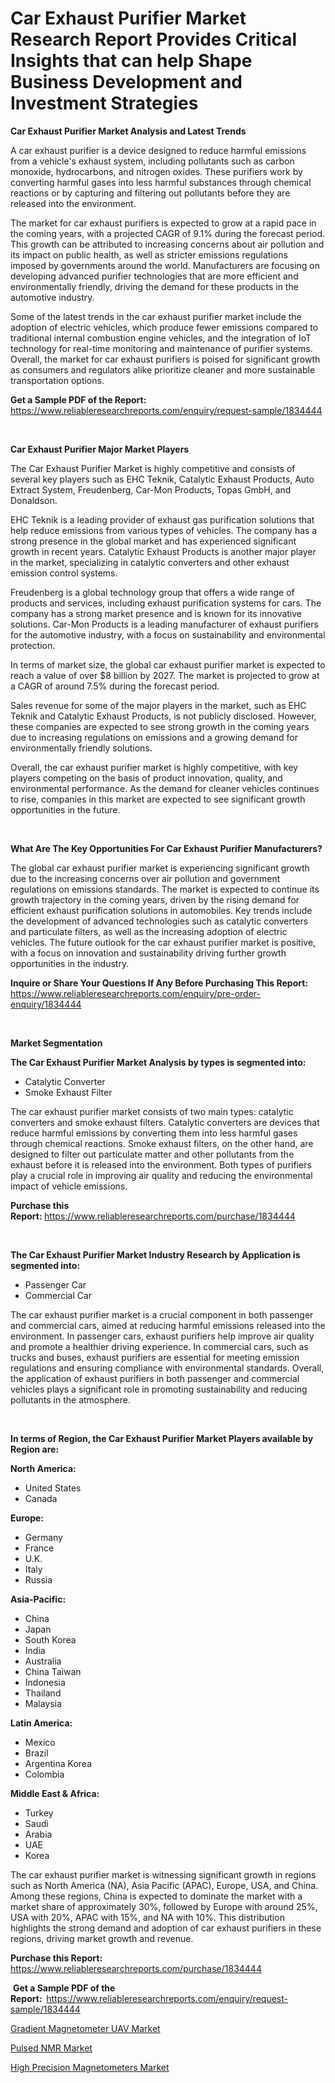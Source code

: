 <p><h1>Car Exhaust Purifier Market Research Report Provides Critical Insights that can help Shape Business Development and Investment Strategies</h1></p><p><strong>Car Exhaust Purifier Market Analysis and Latest Trends</strong></p>
<p><p>A car exhaust purifier is a device designed to reduce harmful emissions from a vehicle's exhaust system, including pollutants such as carbon monoxide, hydrocarbons, and nitrogen oxides. These purifiers work by converting harmful gases into less harmful substances through chemical reactions or by capturing and filtering out pollutants before they are released into the environment.</p><p>The market for car exhaust purifiers is expected to grow at a rapid pace in the coming years, with a projected CAGR of 9.1% during the forecast period. This growth can be attributed to increasing concerns about air pollution and its impact on public health, as well as stricter emissions regulations imposed by governments around the world. Manufacturers are focusing on developing advanced purifier technologies that are more efficient and environmentally friendly, driving the demand for these products in the automotive industry.</p><p>Some of the latest trends in the car exhaust purifier market include the adoption of electric vehicles, which produce fewer emissions compared to traditional internal combustion engine vehicles, and the integration of IoT technology for real-time monitoring and maintenance of purifier systems. Overall, the market for car exhaust purifiers is poised for significant growth as consumers and regulators alike prioritize cleaner and more sustainable transportation options.</p></p>
<p><strong>Get a Sample PDF of the Report:&nbsp;</strong> <a href="https://www.reliableresearchreports.com/enquiry/request-sample/1834444">https://www.reliableresearchreports.com/enquiry/request-sample/1834444</a></p>
<p>&nbsp;</p>
<p><strong>Car Exhaust Purifier Major Market Players</strong></p>
<p><p>The Car Exhaust Purifier Market is highly competitive and consists of several key players such as EHC Teknik, Catalytic Exhaust Products, Auto Extract System, Freudenberg, Car-Mon Products, Topas GmbH, and Donaldson. </p><p>EHC Teknik is a leading provider of exhaust gas purification solutions that help reduce emissions from various types of vehicles. The company has a strong presence in the global market and has experienced significant growth in recent years. Catalytic Exhaust Products is another major player in the market, specializing in catalytic converters and other exhaust emission control systems. </p><p>Freudenberg is a global technology group that offers a wide range of products and services, including exhaust purification systems for cars. The company has a strong market presence and is known for its innovative solutions. Car-Mon Products is a leading manufacturer of exhaust purifiers for the automotive industry, with a focus on sustainability and environmental protection.</p><p>In terms of market size, the global car exhaust purifier market is expected to reach a value of over $8 billion by 2027. The market is projected to grow at a CAGR of around 7.5% during the forecast period. </p><p>Sales revenue for some of the major players in the market, such as EHC Teknik and Catalytic Exhaust Products, is not publicly disclosed. However, these companies are expected to see strong growth in the coming years due to increasing regulations on emissions and a growing demand for environmentally friendly solutions. </p><p>Overall, the car exhaust purifier market is highly competitive, with key players competing on the basis of product innovation, quality, and environmental performance. As the demand for cleaner vehicles continues to rise, companies in this market are expected to see significant growth opportunities in the future.</p></p>
<p>&nbsp;</p>
<p><strong>What Are The Key Opportunities For Car Exhaust Purifier Manufacturers?</strong></p>
<p><p>The global car exhaust purifier market is experiencing significant growth due to the increasing concerns over air pollution and government regulations on emissions standards. The market is expected to continue its growth trajectory in the coming years, driven by the rising demand for efficient exhaust purification solutions in automobiles. Key trends include the development of advanced technologies such as catalytic converters and particulate filters, as well as the increasing adoption of electric vehicles. The future outlook for the car exhaust purifier market is positive, with a focus on innovation and sustainability driving further growth opportunities in the industry.</p></p>
<p><strong>Inquire or Share Your Questions If Any Before Purchasing This Report:</strong> <a href="https://www.reliableresearchreports.com/enquiry/pre-order-enquiry/1834444">https://www.reliableresearchreports.com/enquiry/pre-order-enquiry/1834444</a></p>
<p>&nbsp;</p>
<p><strong>Market Segmentation</strong></p>
<p><strong>The Car Exhaust Purifier Market Analysis by types is segmented into:</strong></p>
<p><ul><li>Catalytic Converter</li><li>Smoke Exhaust Filter</li></ul></p>
<p><p>The car exhaust purifier market consists of two main types: catalytic converters and smoke exhaust filters. Catalytic converters are devices that reduce harmful emissions by converting them into less harmful gases through chemical reactions. Smoke exhaust filters, on the other hand, are designed to filter out particulate matter and other pollutants from the exhaust before it is released into the environment. Both types of purifiers play a crucial role in improving air quality and reducing the environmental impact of vehicle emissions.</p></p>
<p><strong>Purchase this Report:&nbsp;</strong><a href="https://www.reliableresearchreports.com/purchase/1834444">https://www.reliableresearchreports.com/purchase/1834444</a></p>
<p>&nbsp;</p>
<p><strong>The Car Exhaust Purifier Market Industry Research by Application is segmented into:</strong></p>
<p><ul><li>Passenger Car</li><li>Commercial Car</li></ul></p>
<p><p>The car exhaust purifier market is a crucial component in both passenger and commercial cars, aimed at reducing harmful emissions released into the environment. In passenger cars, exhaust purifiers help improve air quality and promote a healthier driving experience. In commercial cars, such as trucks and buses, exhaust purifiers are essential for meeting emission regulations and ensuring compliance with environmental standards. Overall, the application of exhaust purifiers in both passenger and commercial vehicles plays a significant role in promoting sustainability and reducing pollutants in the atmosphere.</p></p>
<p>&nbsp;</p>
<p><strong>In terms of Region, the Car Exhaust Purifier Market Players available by Region are:</strong></p>
<p>
    <p> <strong> North America: </strong>
        <ul>
            <li>United States</li>
            <li>Canada</li>
        </ul>
        </p> 
    <p> <strong> Europe: </strong>
        <ul>
            <li>Germany</li>
            <li>France</li>
            <li>U.K.</li>
            <li>Italy</li>
            <li>Russia</li>
        </ul>
        </p> 
    <p> <strong> Asia-Pacific: </strong>
        <ul>
            <li>China</li>
            <li>Japan</li>
            <li>South Korea</li>
            <li>India</li>
            <li>Australia</li>
            <li>China Taiwan</li>
            <li>Indonesia</li>
            <li>Thailand</li>
            <li>Malaysia</li>
        </ul>
        </p> 
    <p> <strong> Latin America: </strong>
        <ul>
            <li>Mexico</li>
            <li>Brazil</li>
            <li>Argentina Korea</li>
            <li>Colombia</li>
        </ul>
        </p> 
    <p> <strong> Middle East & Africa: </strong>
        <ul>
            <li>Turkey</li>
            <li>Saudi</li>
            <li>Arabia</li>
            <li>UAE</li>
            <li>Korea</li>
        </ul>
    </p>
    </p>
<p><p>The car exhaust purifier market is witnessing significant growth in regions such as North America (NA), Asia Pacific (APAC), Europe, USA, and China. Among these regions, China is expected to dominate the market with a market share of approximately 30%, followed by Europe with around 25%, USA with 20%, APAC with 15%, and NA with 10%. This distribution highlights the strong demand and adoption of car exhaust purifiers in these regions, driving market growth and revenue.</p></p>
<p><strong>Purchase this Report: </strong><a href="https://www.reliableresearchreports.com/purchase/1834444">https://www.reliableresearchreports.com/purchase/1834444</a></p>
<p>&nbsp;<strong>Get a Sample PDF of the Report:&nbsp;&nbsp;</strong><a href="https://www.reliableresearchreports.com/enquiry/request-sample/1834444">https://www.reliableresearchreports.com/enquiry/request-sample/1834444</a></p>
<p><strong></strong></p>
<p><p><a href="https://view.publitas.com/reportprime-1/gradient-magnetometer-uav-market-size-focuses-on-market-dynamics-in-depth-analysis-and-future-projections-of-its-market-forecasted-for-period-from-2023-to-2030/">Gradient Magnetometer UAV Market</a></p><p><a href="https://view.publitas.com/reportprime-1/pulsed-nmr-market-size-reflecting-a-forecast-till-2030-market-by-type-by-application-and-by-geography/">Pulsed NMR Market</a></p><p><a href="https://view.publitas.com/reportprime-1/global-high-precision-magnetometers-market-by-types-applications-and-major-players-with-regional-growth-rate-analysis-and-development-situation-from-2023-to-2030/">High Precision Magnetometers Market</a></p></p>